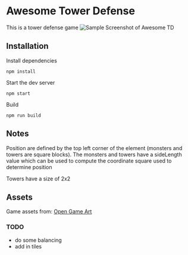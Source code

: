 # Awesome Tower Defense
This is a tower defense game
![Sample Screenshot of Awesome TD](http://i.imgur.com/qJKCnxG.png)

## Installation
Install dependencies
```
npm install
```
Start the dev server
```
npm start
```

Build
```
npm run build
```

## Notes

Position are defined by the top left corner of the element (monsters and towers are square blocks). The monsters and towers have a sideLength value which can be used to compute the coordinate square used to determine position

Towers have a size of 2x2

## Assets
Game assets from: [Open Game Art](https://opengameart.org/)

### TODO
* do some balancing
* add in tiles 
